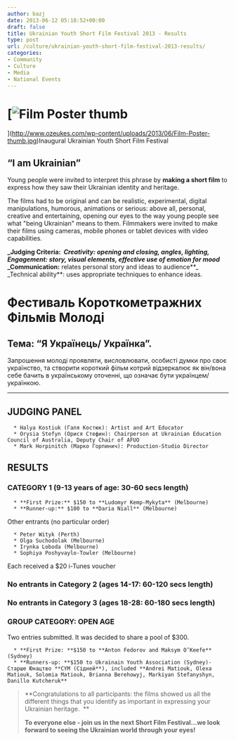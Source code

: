 ```yaml
---
author: bazj
date: 2013-06-12 05:18:52+00:00
draft: false
title: Ukrainian Youth Short Film Festival 2013 - Results
type: post
url: /culture/ukrainian-youth-short-film-festival-2013-results/
categories:
- Community
- Culture
- Media
- National Events
---
```


# [![Film Poster thumb](http://www.ozeukes.com/wp-content/uploads/2013/06/Film-Poster-thumb.jpg)
](http://www.ozeukes.com/wp-content/uploads/2013/06/Film-Poster-thumb.jpg)Inaugural Ukrainian Youth Short Film Festival




## “I am Ukrainian”


Young people were invited to interpret this phrase by **making a short film** to express how they saw their Ukrainian identity and heritage.

The films had to be original and can be realistic, experimental, digital manipulations, humorous, animations or serious: above all, personal, creative and entertaining, opening our eyes to the way young people see what "being Ukrainian" means to them. Filmmakers were invited to make their films using cameras, mobile phones or tablet devices with video capabilities.

**_Judging Criteria:  _****Creativity:** opening and closing, angles, lighting, **Engagement:** story, visual elements, effective use of emotion for mood**_ _Communication:** relates personal story and ideas to audience**_ _Technical ability**: uses appropriate techniques to enhance ideas.


# Фестиваль Короткометражних Фільмів Молоді




## Тема: “Я Українець/ Українка”.


Запрошення молоді проявляти, висловлювати, особисті думки про своє українство, та створити короткий фільм котрий відзеркалює як він/вона себе бачить в українському оточенні, що означає бути українцем/ українкою.

_______________________________________________________________________________


## JUDGING PANEL





	  * Halya Kostiuk (Галя Костюк): Artist and Art Educator
	  * Orysia Stefyn (Орися Стефин): Chairperson at Ukrainian Education Council of Australia, Deputy Chair of AFUO
	  * Mark Horpinitch (Марко Горпинич): Production-Studio Director



## **RESULTS**




### CATEGORY 1 (9-13 years of age: 30-60 secs length)





	  * **First Prize:** $150 to **Ludomyr Kemp-Mykyta** (Melbourne)
	  * **Runner-up:** $100 to **Daria Niall** (Melbourne)

Other entrants (no particular order)

	  * Peter Wityk (Perth)
	  * Olga Suchodolak (Melbourne)
	  * Irynka Loboda (Melbourne)
	  * Sophiya Poshyvaylo-Towler (Melbourne)

Each received a $20 i-Tunes voucher


### No entrants in Category 2 (ages 14-17: 60-120 secs length)




### No entrants in Category 3 (ages 18-28: 60-180 secs length)




### GROUP CATEGORY: OPEN AGE


Two entries submitted. It was decided to share a pool of $300.



	  * **First Prize: **$150 to **Anton Fedorov and Maksym O’Keefe** (Sydney)
	  * **Runners-up: **$150 to Ukrainain Youth Association (Sydney)- Старше Юнацтво **CYM (Сідней**), included **Andrei Matiouk, Olexa Matiouk, Solomia Matiouk, Brianna Berehowyj, Markiyan Stefanyshyn, Danillo Kutcheruk**



<blockquote>

**Congratulations to all participants: the films showed us all the different things that you identify as important in expressing your Ukrainian heritage.  **

**To everyone else - join us in the next Short Film Festival…we look forward to seeing the Ukrainian world through your eyes!**</blockquote>
